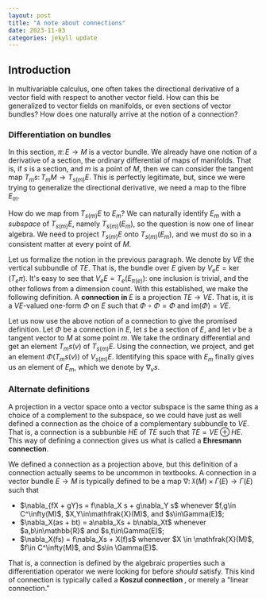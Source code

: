 ```yaml
---
layout: post
title: "A note about connections"
date: 2023-11-03 
categories: jekyll update
---
```


## Introduction

In multivariable calculus, one often takes the directional derivative of a vector field with respect to another vector field. How can this be generalized to vector fields on manifolds, or even sections of vector bundles? How does one naturally arrive at the notion of a connection?

### Differentiation on bundles

In this section, $\pi\colon E \to M$ is a vector bundle. We already have one notion of a derivative of a section, the ordinary differential of maps of manifolds. That is, if $s$ is a section, and $m$ is a point of $M$, then we can consider the tangent map $T_ms\colon T_mM \to T_{s(m)}E$. This is perfectly legitimate, but, since we were trying to generalize the directional derivative, we need a map to the fibre $E_m$. 

How do we map from $T_{s(m)}E$ to $E_m$? We can naturally identify $E_m$ with a <em>subspace</em> of $T_{s(m)}E$, namely $T_{s(m)}(E_m)$, so the question is now one of linear algebra. We need to project $T_{s(m)}E$ onto $T_{s(m)}(E_m)$, and we must do so in a consistent matter at every point of $M$. 

Let us formalize the notion in the previous paragraph. We denote by $VE$ the vertical subbundle of $TE$. That is, the bundle over $E$ given by $V_eE = \ker(T_e\pi)$. It's easy to see that $V_eE = T_e(E_{\pi(e)})$: one inclusion is trivial, and the other follows from a dimension count. With this established, we make the following definition. A <strong> connection in </strong> $E$ is a projection $TE \to VE$. That is, it is a $VE$-valued one-form $\Phi$ on $E$ such that $\Phi \circ \Phi = \Phi$ and $\mathrm{im}(\Phi) = VE$.

Let us now use the above notion of a connection to give the promised definition. Let $\Phi$ be a connection in $E$, let $s$ be a section of $E$, and let $v$ be a tangent vector to $M$ at some point $m$. We take the ordinary differential and get an element $T_ms(v)$ of $T_{s(m)}E$. Using the connection, we project, and get an element $\Phi(T_ms(v))$ of $V_{s(m)}E$. Identifying this space with $E_m$ finally gives us an element of $E_m$, which we denote by $\nabla_v s$.

### Alternate definitions

A projection in a vector space onto a vector subspace is the same thing as a choice of a complement to the subspace, so we could have just as well defined a connection as the choice of a complementary subbundle to $VE$. That is, a connection is a subbunble $HE$ of $TE$ such that $TE = VE \oplus HE$. This way of defining a connection gives us what is called a <strong>Ehresmann connection</strong>.

We defined a connection as a projection above, but this definition of a connection actually seems to be uncommon in textbooks. A connection in a vector bundle $E \to M$ is typically defined to be a map $\nabla\colon\mathfrak{X}(M) \times \Gamma(E) \to \Gamma(E)$ such that 
<ul>
  <li> $\nabla_{fX + gY}s = f\nabla_X s + g\nabla_Y s$ whenever $f,g\in C^\infty(M)$, $X,Y\in\mathfrak{X}(M)$, and $s\in\Gamma(E)$; </li>
  <li> $\nabla_X(as + bt) = a\nabla_Xs + b\nabla_Xt$ whenever $a,b\in\mathbb{R}$ and $s,t\in\Gamma(E)$; </li>
  <li> $\nabla_X(fs) = f\nabla_Xs + X(f)s$ whenever $X \in \mathfrak{X}(M)$, $f\in C^\infty(M)$, and $s\in \Gamma(E)$. </li>
</ul>
That is, a connection is defined by the algebraic properties such a differentiation operator we were looking for before <em>should</em> satisfy. This kind of connection is typically called a <strong> Koszul connection </strong>, or merely a "linear connection."

<!-- Need to use double backslash square bracket. Setting displayMath: [['\[', '\]']] in default.html 
correctly made it so that \[ and \] would delimit displayed math, but then it would read any square
brackets inside the delimiters as a delimiter itself. Of course, escaping didn't work.
-->


